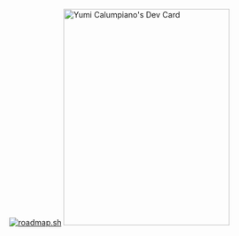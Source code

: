 <a href="https://roadmap.sh"><img src="https://roadmap.sh/card/tall/657d28ad5145316d250d8a14?variant=dark" alt="roadmap.sh"/></a>
<a href="https://app.daily.dev/yumiclmpn"><img src="https://api.daily.dev/devcards/v2/HhzVjnNTyWl0sTMG2OQVE.png?r=shg&type=default" width="300" height="392" alt="Yumi Calumpiano's Dev Card"/></a>
